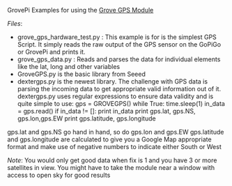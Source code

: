 GrovePi Examples for using the [Grove GPS Module](http://www.seeedstudio.com/depot/Grove-GPS-p-959.html?cPath=25_130)

*Files*:
- grove_gps_hardware_test.py : This example is for is the simplest GPS Script.  It simply reads the raw output of the GPS sensor on the GoPiGo or GrovePi and prints it. 
- grove_gps_data.py : Reads and parses the data for individual elements like the lat, long and other variables
- GroveGPS.py is the basic library from Seeed
- dextergps.py is the newest library. The challenge with GPS data is parsing the incoming data to get appropriate valid information out of it. dextergps.py uses regular expressions to ensure data validity and is quite simple to use:
	gps = GROVEGPS()
	while True:
		time.sleep(1)
		in_data = gps.read()
		if in_data != []:
			print in_data
      print gps.lat, gps.NS, gps.lon,gps.EW
      print gps.latitude, gps.longitude

gps.lat and gps.NS go hand in hand, so do gps.lon and gps.EW
gps.latitude and gps.longitude are calculated to give you a Google Map appropriate format and make use of negative numbers to indicate either South or West

*Note*:
You would only get good data when fix is 1 and you have 3 or more satellites in view. You might have to take the module near a window with access to open sky for good results
